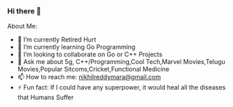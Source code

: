 ### Hi there 👋

About Me:

- 🔭 I’m currently Retired Hurt
- 🌱 I’m currently learning Go Programming
- 👯 I’m looking to collaborate on Go or C++ Projects 
- 💬 Ask me about 5g, C++/Programming,Cool Tech,Marvel Movies,Telugu Movies,Popular Sitcoms,Cricket,Functional Medicine
- 📫 How to reach me: nikhilreddymara@gmail.com
- ⚡ Fun fact: If I could have any superpower, it would heal all the diseases that Humans Suffer

